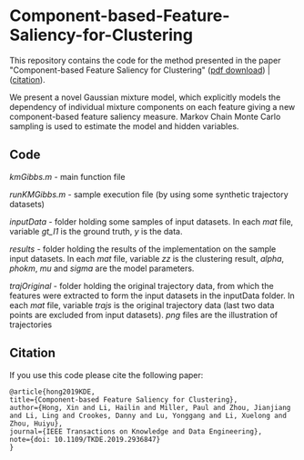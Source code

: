 # Component-based-Feature-Saliency-for-Clustering
This repository contains the code for the method presented in the paper "Component-based Feature Saliency for Clustering" ([pdf download](https://pureadmin.qub.ac.uk/ws/portalfiles/portal/180211131/HongLMZCLLZ_revision2.pdf)) | ([citation](https://ieeexplore.ieee.org/document/8809812)).


We present a novel Gaussian mixture model, which explicitly models the dependency of individual mixture components on each feature giving a new component-based feature saliency measure. Markov Chain Monte Carlo sampling is used to estimate the model and hidden variables.


## Code
*kmGibbs.m* - main function file

*runKMGibbs.m* - sample execution file (by using some synthetic trajectory datasets)

*inputData* - folder holding some samples of input datasets. In each *mat* file, variable *gt_I1* is the ground truth, *y* is the data.

*results* - folder holding the results of the implementation on the sample input datasets. In each *mat* file, variable *zz* is the clustering result, *alpha*, *phokm*, *mu* and *sigma* are the model parameters.

*trajOriginal* - folder holding the original trajectory data, from which the features were extracted to form the input datasets in the inputData folder. In each *mat* file, variable *trajs* is the original trajectory data (last two data points are excluded from input datasets). *png* files are the illustration of trajectories


## Citation
If you use this code please cite the following paper:

```
@article{hong2019KDE,
title={Component-based Feature Saliency for Clustering},
author={Hong, Xin and Li, Hailin and Miller, Paul and Zhou, Jianjiang and Li, Ling and Crookes, Danny and Lu, Yonggang and Li, Xuelong and Zhou, Huiyu},
journal={IEEE Transactions on Knowledge and Data Engineering},
note={doi: 10.1109/TKDE.2019.2936847}
}
```
